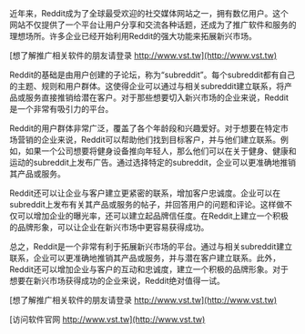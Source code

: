 近年来，Reddit成为了全球最受欢迎的社交媒体网站之一，拥有数亿用户。这个网站不仅提供了一个平台让用户分享和交流各种话题，还成为了推广软件和服务的理想场所。许多企业已经开始利用Reddit的强大功能来拓展新兴市场。

[想了解推广相关软件的朋友请登录 http://www.vst.tw](http://www.vst.tw)

Reddit的基础是由用户创建的子论坛，称为“subreddit”。每个subreddit都有自己的主题、规则和用户群体。这使得企业可以通过与相关subreddit建立联系，将产品或服务直接推销给潜在客户。对于那些想要切入新兴市场的企业来说，Reddit是一个非常有吸引力的平台。

Reddit的用户群体非常广泛，覆盖了各个年龄段和兴趣爱好。对于想要在特定市场营销的企业来说，Reddit可以帮助他们找到目标客户，并与他们建立联系。例如，如果一个公司想要将健身设备推向年轻人，那么他们可以在关于健身、健康和运动的subreddit上发布广告。通过选择特定的subreddit，企业可以更准确地推销其产品或服务。

Reddit还可以让企业与客户建立更紧密的联系，增加客户忠诚度。企业可以在subreddit上发布有关其产品或服务的帖子，并回答用户的问题和评论。这样做不仅可以增加企业的曝光率，还可以建立起品牌信任度。在Reddit上建立一个积极的品牌形象，可以让企业在新兴市场中更容易获得成功。

总之，Reddit是一个非常有利于拓展新兴市场的平台。通过与相关subreddit建立联系，企业可以更准确地推销其产品或服务，并与潜在客户建立联系。此外，Reddit还可以增加企业与客户的互动和忠诚度，建立一个积极的品牌形象。对于想要在新兴市场获得成功的企业来说，Reddit绝对值得一试。

[想了解推广相关软件的朋友请登录 http://www.vst.tw](http://www.vst.tw)


[访问软件官网 http://www.vst.tw](http://www.vst.tw)

